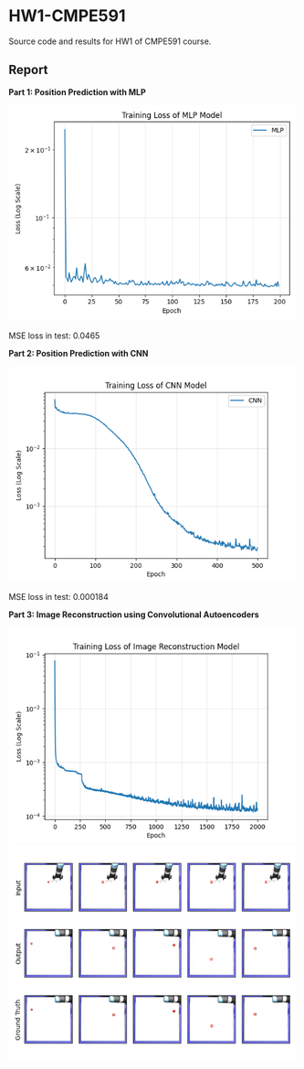 # HW1-CMPE591
Source code and results for HW1 of CMPE591 course. 

## Report

**Part 1: Position Prediction with MLP**

<img src="results/mlp_training_loss.png" width="600">

MSE loss in test: 0.0465

**Part 2: Position Prediction with CNN**

<img src="results/cnn_training_loss.png" width="600">

MSE loss in test: 0.000184

**Part 3: Image Reconstruction using Convolutional Autoencoders**

<img src="results/reconstruction_training_loss.png" width="600">

<img src="results/reconstruction_test_results.png" width="600">

